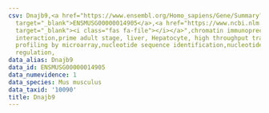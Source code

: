 ```yaml
---
csv: Dnajb9,<a href="https://www.ensembl.org/Homo_sapiens/Gene/Summary?db=core;g=ENSMUSG00000014905"
  target="_blank">ENSMUSG00000014905</a>,<a href="https://www.ncbi.nlm.nih.gov/pubmed/23834426"
  target="_blank"><i class="fas fa-file"></i></a>",chromatin immunoprecipitation assay,direct
  interaction,prime adult stage, liver, Hepatocyte, high throughput transcription
  profiling by microarray,nucleotide sequence identification,nucleotide sequence identification,transcriptional
  regulation,
data_alias: Dnajb9
data_id: ENSMUSG00000014905
data_numevidence: 1
data_species: Mus musculus
data_taxid: '10090'
title: Dnajb9
---
```

